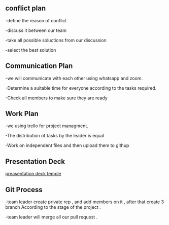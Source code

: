 ## conflict plan
-define the reason of conflict

-discuss it between our team

-take all possible soluctions from our discussion

-select the best solution

## Communication Plan
-we will communicate with each other using whatsapp and zoom.

-Determine a suitable time for everyone according to the tasks required.

-Check all members to make sure they are ready

## Work Plan
-we using trello for project managment.

-The distribution of tasks by the leader is equal

-Work on independent files and then upload them to githup

## Presentation Deck

[preasentation deck temple](https://docs.google.com/presentation/d/1pcXdzv0HWvDd5BU1f96SByEdN32RmQv9OKhsJ5dJC2Q/edit?usp=sharing)

## Git Process
-team leader create private rep , and add members on it , after that create 3 branch According to the stage of the project .

-team leader will merge all our pull request .
